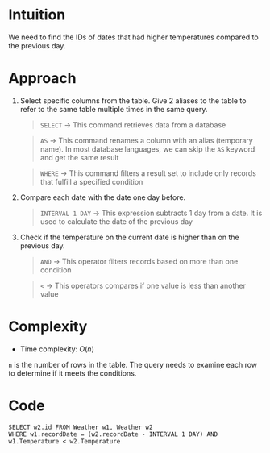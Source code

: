# Intuition
<!-- Describe your first thoughts on how to solve this problem. -->
We need to find the IDs of dates that had higher temperatures compared to the previous day.

# Approach
<!-- Describe your approach to solving the problem. -->
1. Select specific columns from the table. Give 2 aliases to the table to refer to the same table multiple times in the same query.
    > `SELECT` → This command retrieves data from a database

    > `AS` → This command renames a column with an alias (temporary name). In most database languages, we can skip the `AS` keyword and get the same result

    > `WHERE` → This command filters a result set to include only records that fulfill a specified condition

2. Compare each date with the date one day before.
    > `INTERVAL 1 DAY` → This expression subtracts 1 day from a date. It is used to calculate the date of the previous day

3. Check if the temperature on the current date is higher than on the previous day.
    > `AND` → This operator filters records based on more than one condition

    > `<` → This operators compares if one value is less than another value

# Complexity
- Time complexity: $O(n)$
<!-- Add your time complexity here, e.g. $$O(n)$$ -->
`n` is the number of rows in the table. The query needs to examine each row to determine if it meets the conditions.

# Code
```
SELECT w2.id FROM Weather w1, Weather w2
WHERE w1.recordDate = (w2.recordDate - INTERVAL 1 DAY) AND w1.Temperature < w2.Temperature
```
